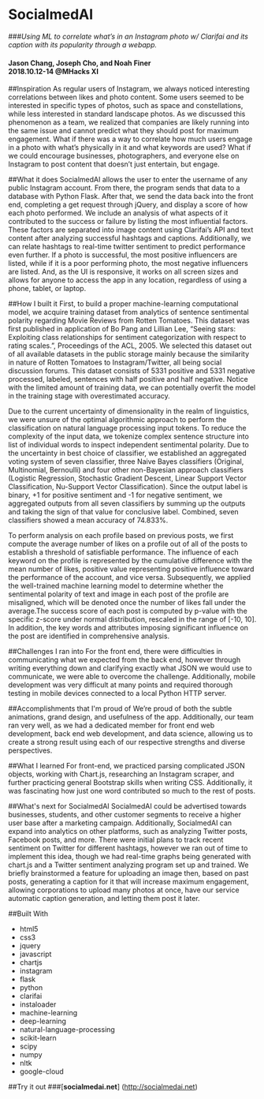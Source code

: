 SocialmedAI
=====
###*Using ML to correlate what’s in an Instagram photo w/ Clarifai and its caption with its popularity through a webapp.*<br/>

#### Jason Chang, Joseph Cho, and Noah Finer <br/> 2018.10.12-14 @MHacks XI

##Inspiration
As regular users of Instagram, we always noticed interesting correlations between likes and photo content. Some users seemed to be interested in specific types of photos, such as space and constellations, while less interested in standard landscape photos. As we discussed this phenomenon as a team, we realized that companies are likely running into the same issue and cannot predict what they should post for maximum engagement. What if there was a way to correlate how much users engage in a photo with what’s physically in it and what keywords are used? What if we could encourage businesses, photographers, and everyone else on Instagram to post content that doesn’t just entertain, but engage.

##What it does
SocialmedAI allows the user to enter the username of any public Instagram account. From there, the program sends that data to a database with Python Flask. After that, we send the data back into the front end, completing a get request through jQuery, and display a score of how each photo performed. We include an analysis of what aspects of it contributed to the success or failure by listing the most influential factors. These factors are separated into image content using Clarifai’s API and text content after analyzing successful hashtags and captions. Additionally, we can relate hashtags to real-time twitter sentiment to predict performance even further. If a photo is successful, the most positive influencers are listed, while if it is a poor performing photo, the most negative influencers are listed. And, as the UI is responsive, it works on all screen sizes and allows for anyone to access the app in any location, regardless of using a phone, tablet, or laptop.

##How I built it
First, to build a proper machine-learning computational model, we acquire training dataset from analytics of sentence sentimental polarity regarding Movie Reviews from Rotten Tomatoes. This dataset was first published in application of Bo Pang and Lillian Lee, “Seeing stars: Exploiting class relationships for sentiment categorization with respect to rating scales.”, Proceedings of the ACL, 2005. We selected this dataset out of all available datasets in the public storage mainly because the similarity in nature of Rotten Tomatoes to Instagram/Twitter, all being social discussion forums. This dataset consists of 5331 positive and 5331 negative processed, labeled, sentences with half positive and half negative. Notice with the limited amount of training data, we can potentially overfit the model in the training stage with overestimated accuracy.

Due to the current uncertainty of dimensionality in the realm of linguistics, we were unsure of the optimal algorithmic approach to perform the classification on natural language processing input tokens. To reduce the complexity of the input data, we tokenize complex sentence structure into list of individual words to inspect independent sentimental polarity. Due to the uncertainty in best choice of classifier, we established an aggregated voting system of seven classifier, three Naive Bayes classifiers (Original, Multinomial, Bernoulli) and four other non-Bayesian approach classifiers (Logistic Regression, Stochastic Gradient Descent, Linear Support Vector Classification, Nu-Support Vector Classification). Since the output label is binary, +1 for positive sentiment and -1 for negative sentiment, we aggregated outputs from all seven classifiers by summing up the outputs and taking the sign of that value for conclusive label. Combined, seven classifiers showed a mean accuracy of 74.833%.

To perform analysis on each profile based on previous posts, we first compute the average number of likes on a profile out of all of the posts to establish a threshold of satisfiable performance. The influence of each keyword on the profile is represented by the cumulative difference with the mean number of likes, positive value representing positive influence toward the performance of the account, and vice versa. Subsequently, we applied the well-trained machine learning model to determine whether the sentimental polarity of text and image in each post of the profile are misaligned, which will be denoted once the number of likes fall under the average.The success score of each post is computed by p-value with the specific z-score under normal distribution, rescaled in the range of [-10, 10]. In addition, the key words and attributes imposing significant influence on the post are identified in comprehensive analysis.

##Challenges I ran into
For the front end, there were difficulties in communicating what we expected from the back end, however through writing everything down and clarifying exactly what JSON we would use to communicate, we were able to overcome the challenge. Additionally, mobile development was very difficult at many points and required thorough testing in mobile devices connected to a local Python HTTP server.

##Accomplishments that I'm proud of
We’re proud of both the subtle animations, grand design, and usefulness of the app. Additionally, our team ran very well, as we had a dedicated member for front end web development, back end web development, and data science, allowing us to create a strong result using each of our respective strengths and diverse perspectives.

##What I learned
For front-end, we practiced parsing complicated JSON objects, working with Chart.js, researching an Instagram scraper, and further practicing general Bootstrap skills when writing CSS. Additionally, it was fascinating how just one word contributed so much to the rest of posts.

##What's next for SocialmedAI
SocialmedAI could be advertised towards businesses, students, and other customer segments to receive a higher user base after a marketing campaign. Additionally, SocialmedAI can expand into analytics on other platforms, such as analyzing Twitter posts, Facebook posts, and more. There were initial plans to track recent sentiment on Twitter for different hashtags, however we ran out of time to implement this idea, though we had real-time graphs being generated with chart.js and a Twitter sentiment analyzing program set up and trained. We briefly brainstormed a feature for uploading an image then, based on past posts, generating a caption for it that will increase maximum engagement, allowing corporations to upload many photos at once, have our service automatic caption generation, and letting them post it later.

##Built With
- html5
- css3
- jquery
- javascript
- chartjs
- instagram
- flask
- python
- clarifai
- instaloader
- machine-learning
- deep-learning
- natural-language-processing
- scikit-learn
- scipy
- numpy
- nltk
- google-cloud

##Try it out
###[**socialmedai.net**] (http://socialmedai.net)

